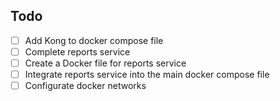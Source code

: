 

## Todo

- [ ] Add Kong to docker compose file
- [ ] Complete reports service
- [ ] Create a Docker file for reports service
- [ ] Integrate reports service into the main docker compose file
- [ ] Configurate docker networks
